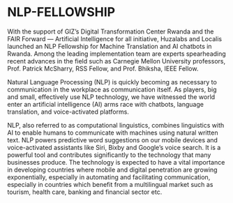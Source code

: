 # NLP-FELLOWSHIP

With the support of GIZ’s Digital Transformation Center Rwanda and the FAIR Forward — Artificial Intelligence for all initiative, Huzalabs and Localis launched an NLP Fellowship for Machine Translation and AI chatbots in Rwanda. Among the leading implementation team are experts spearheading recent advances in the field such as Carnegie Mellon University professors, Prof. Patrick McSharry, RSS Fellow, and Prof. Bhiksha, IEEE Fellow.

Natural Language Processing (NLP) is quickly becoming as necessary to communication in the workplace as communication itself. As players, big and small, effectively use NLP technology, we have witnessed the world enter an artificial intelligence (AI) arms race with chatbots, language translation, and voice-activated platforms.

NLP, also referred to as computational linguistics, combines linguistics with AI to enable humans to communicate with machines using natural written text. NLP powers predictive word suggestions on our mobile devices and voice-activated assistants like Siri, Bixby and Google’s voice search. It is a powerful tool and contributes significantly to the technology that many businesses produce. The technology is expected to have a vital importance in developing countries where mobile and digital penetration are growing exponentially, especially in automating and facilitating communication, especially in countries which benefit from a multilingual market such as tourism, health care, banking and financial sector etc.


